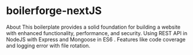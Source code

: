 # boilerforge-nextJS
About This boilerplate provides a solid foundation for building a website with enhanced functionality, performance, and security. Using REST API in NodeJS with Express and Mongoose in ES6 . Features like code coverage and logging error with file rotation.
